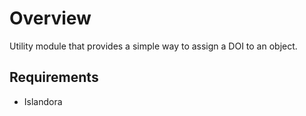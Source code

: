 # Overview

Utility module that provides a simple way to assign a DOI to an object.

## Requirements

* Islandora
